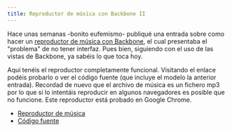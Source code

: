 ```yaml
---
title: Reproductor de música con Backbone II
---
```


Hace unas semanas -bonito eufemismo- publiqué una entrada sobre como hacer un [reproductor de música con Backbone](http://www.p2kmgcl.com/2013/01/mvc-iintroduccion-y-parte-1-songmodel.html), el cual presentaba el "problema" de no tener interfaz. Pues bien, siguiendo con el uso de las vistas de Backbone, ya sabéis lo que toca hoy.

Aquí tenéis el reproductor completamente funcional. Visitando el enlace podéis probarlo o ver el código fuente (que incluye el modelo la anterior entrada). Recordad de nuevo que el archivo de música es un fichero mp3 por lo que si lo intentáis reproducir en algunos navegadores es posible que no funcione. Este reproductor está probado en Google Chrome.

 - [Reproductor de música](/examples/mvc_html5player/app/)
 - [Código fuente](https://github.com/p2kmgcl/mvc_html5player)
